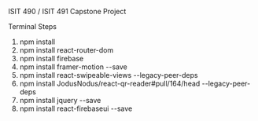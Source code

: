 ISIT 490 / ISIT 491 Capstone Project

Terminal Steps

1. npm install 
2. npm install react-router-dom 
3. npm install firebase
4. npm install framer-motion --save 
5. npm install react-swipeable-views --legacy-peer-deps
5. npm install JodusNodus/react-qr-reader#pull/164/head --legacy-peer-deps 
6. npm install jquery --save 
7. npm install react-firebaseui --save 

